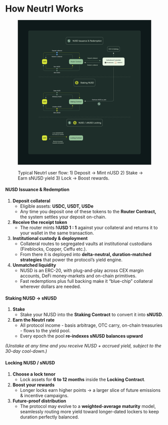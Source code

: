 # How Neutrl Works



<figure><img src="../../.gitbook/assets/image.png" alt=""><figcaption><p>Typical Neutrl user flow: 1) Deposit → Mint nUSD 2) Stake → Earn sNUSD yield 3) Lock → Boost rewards.</p></figcaption></figure>

#### N**USD** Issuance & Redemption

1. **Deposit collateral**
   * Eligible assets: **USDC, USDT, USDe**
   * Any time you deposit one of these tokens to the **Router Contract,** the system settles your deposit on-chain.
2. **Receive the receipt token**
   * The router mints N**USD 1 : 1** against your collateral and returns it to your wallet in the same transaction.
3. **Institutional custody & deployment**
   * Collateral routes to segregated vaults at institutional custodians (Fireblocks, Copper, Ceffu etc.).
   * From there it is deployed into **delta-neutral, duration-matched strategies** that power the protocol’s yield engine.
4. **Unmatched liquidity**
   * NUSD is an ERC-20, with plug-and-play across CEX margin accounts, DeFi money-markets and on-chain primitives.
   * Fast redemptions plus full backing make it “blue-chip” collateral wherever dollars are needed.

#### Staking N**USD → sNUSD**

1. **Stake**
   * Stake your NUSD into the **Staking Contract** to convert it into **sNUSD**.
2. **Earn the Neutrl rate**
   * All protocol income - basis arbitrage, OTC carry, on-chain treasuries - flows to the yield pool.
   * Every epoch the pool **re-indexes sNUSD balances upward**

_(Unstake at any time and you receive NUSD + accrued yield, subject to the 30-day cool-down.)_

#### Locking N**USD / sNUSD**

1. **Choose a lock tenor**
   * Lock assets for **6 to 12 months** inside the **Locking Contract**.
2. **Boost your rewards**
   * Longer locks earn higher points → a larger slice of future emissions & incentive campaigns.
3. **Future-proof distribution**
   * The protocol may evolve to a **weighted-average maturity** model, seamlessly routing more yield toward longer-dated lockers to keep duration perfectly balanced.

